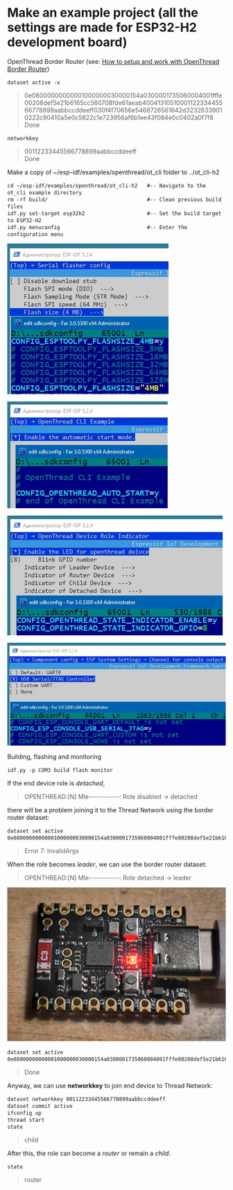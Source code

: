 # Make an example project (all the settings are made for ESP32-H2 development board)

OpenThread Border Router (see: [How to setup and work with OpenThread Border Router](../OPENTHREAD.md))
~~~
dataset active -x
~~~
> 0e08000000000001000000030000154a0300001735060004001fffe00208def5e21b6165cc560708fde61aeab4004131051000112233445566778899aabbccddeeff030f4f70656e5468726561642d32326339010222c90410a5e0c5822c1e723956af6b1ee43f084e0c0402a0f7f8  
> Done

~~~
networkkey
~~~
> 00112233445566778899aabbccddeeff  
> Done

  
Make a copy of ~/esp-idf/examples/openthread/ot_cli folder to ../ot_cli-h2
~~~
cd ~/esp-idf/examples/openthread/ot_cli-h2   #-- Navigate to the ot_cli example directory
rm -rf build/                                #-- Clean previous build files
idf.py set-target esp32h2                    #-- Set the build target to ESP32-H2
idf.py menuconfig                            #-- Enter the configuration menu
~~~

![](../images/ot_cli/esp_menuconfig_01.jpg)  
  
![](../images/ot_cli/esp_menuconfig_02.jpg)  
  
![](../images/ot_cli/esp_menuconfig_03.jpg)  
  
![](../images/ot_cli/esp_menuconfig_04.jpg)  

Building, flashing and monitoring  
~~~
idf.py -p COM3 build flash monitor
~~~
If the end device role is *detached*,
> OPENTHREAD:[N] Mle-----------: Role disabled -> detached

there will be a problem joining it to the Thread Network using the border router dataset:
~~~
dataset set active 0e08000000000001000000030000154a0300001735060004001fffe00208def5e21b6165cc560708fde61aeab4004131051000112233445566778899aabbccddeeff030f4f70656e5468726561642d32326339010222c90410a5e0c5822c1e723956af6b1ee43f084e0c0402a0f7f8
~~~
> Error 7: InvalidArgs  

When the role becomes *leader*, we can use the border router dataset:
> OPENTHREAD:[N] Mle-----------: Role detached -> leader

![](../images/ot_cli/esp-idf-ot_cli-h2_leader.jpg)  
~~~
dataset set active 0e08000000000001000000030000154a0300001735060004001fffe00208def5e21b6165cc560708fde61aeab4004131051000112233445566778899aabbccddeeff030f4f70656e5468726561642d32326339010222c90410a5e0c5822c1e723956af6b1ee43f084e0c0402a0f7f8
~~~
> Done  

Anyway, we can use **networkkey** to join end device to Thread Network:
~~~
dataset networkkey 00112233445566778899aabbccddeeff
dataset commit active
ifconfig up
thread start
state
~~~
> child

After this, the role can become a *router* or remain a *child*.
~~~
state
~~~
> router
